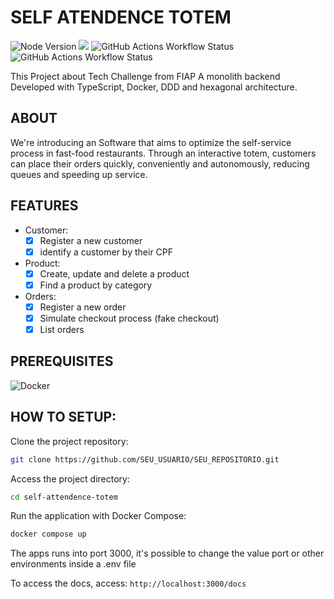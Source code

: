 # SELF ATENDENCE TOTEM

<img alt="Node Version" src="https://img.shields.io/badge/Node_Version-20.18-green"> <img src="https://img.shields.io/github/actions/workflow/status/evilfeeh/self-attendence-totem/node.js.yml?label=Node%20Build"> <img alt="GitHub Actions Workflow Status" src="https://img.shields.io/github/actions/workflow/status/evilfeeh/self-attendence-totem/dependency-review.yml?label=Dependecy%20Review"> <img alt="GitHub Actions Workflow Status" src="https://img.shields.io/github/actions/workflow/status/evilfeeh/self-attendence-totem/codeql.yml?label=Code%20Security">

This Project about Tech Challenge from FIAP
A monolith backend Developed with TypeScript, Docker, DDD and hexagonal architecture.

## ABOUT

We're introducing an Software that aims to optimize the self-service process in fast-food restaurants. Through an interactive totem, customers can place their orders quickly, conveniently and autonomously, reducing queues and speeding up service.

## FEATURES

- Customer:
  - [x] Register a new customer
  - [x] identify a customer by their CPF
- Product:
  - [x] Create, update and delete a product
  - [x] Find a product by category
- Orders:
  - [x] Register a new order
  - [x] Simulate checkout process (fake checkout)
  - [x] List orders

## PREREQUISITES
  <img alt="Docker" src="https://img.shields.io/badge/Docker-latest">

## HOW TO SETUP:

Clone the project repository:
```bash
git clone https://github.com/SEU_USUARIO/SEU_REPOSITORIO.git
```

Access the project directory:
```bash
cd self-attendence-totem
```

Run the application with Docker Compose:
```bash
docker compose up
```

The apps runs into port 3000, it's possible to change the value port or other environments inside a .env file

To access the docs, access:
`http://localhost:3000/docs`
